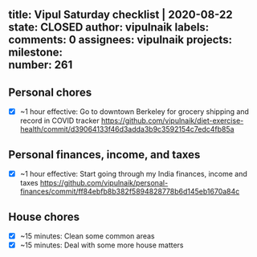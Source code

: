 title:	Vipul Saturday checklist | 2020-08-22
state:	CLOSED
author:	vipulnaik
labels:	
comments:	0
assignees:	vipulnaik
projects:	
milestone:	
number:	261
--
## Personal chores

- [x] ~1 hour effective: Go to downtown Berkeley for grocery shipping and record in COVID tracker https://github.com/vipulnaik/diet-exercise-health/commit/d39064133f46d3adda3b9c3592154c7edc4fb85a

## Personal finances, income, and taxes

- [x] ~1 hour effective: Start going through my India finances, income and taxes https://github.com/vipulnaik/personal-finances/commit/ff84ebfb8b382f5894828778b6d145eb1670a84c
## House chores

- [x] ~15 minutes: Clean some common areas
- [x] ~15 minutes: Deal with some more house matters

